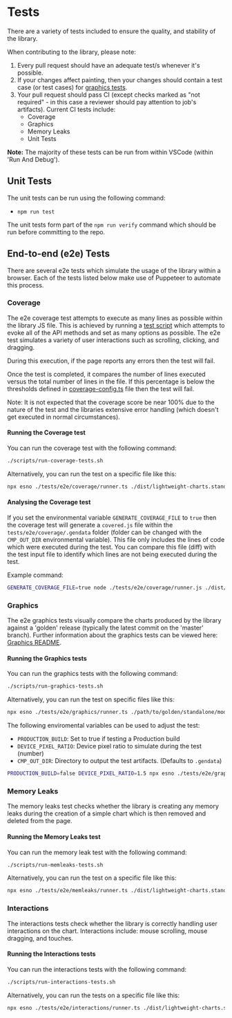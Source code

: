 # Tests

There are a variety of tests included to ensure the quality, and stability of the library.

When contributing to the library, please note:

1. Every pull request should have an adequate test/s whenever it's possible.
1. If your changes affect painting, then your changes should contain a test case (or test cases) for [graphics tests](./e2e/graphics).
1. Your pull request should pass CI (except checks marked as "not required" - in this case a reviewer should pay attention to job's artifacts). Current CI tests include:
   - Coverage
   - Graphics
   - Memory Leaks
   - Unit Tests

**Note:** The majority of these tests can be run from within VSCode (within 'Run And Debug').

## Unit Tests

The unit tests can be run using the following command:

- `npm run test`

The unit tests form part of the `npm run verify` command which should be run before committing to the repo.

## End-to-end (e2e) Tests

There are several e2e tests which simulate the usage of the library within a browser. Each of the tests listed below make use of Puppeteer to automate this process.

### Coverage

The e2e coverage test attempts to execute as many lines as possible within the library JS file. This is achieved by running a [test script](./e2e/coverage/coverage-test-cases.ts) which attempts to evoke all of the API methods and set as many options as possible. The e2e test simulates a variety of user interactions such as scrolling, clicking, and dragging.

During this execution, if the page reports any errors then the test will fail.

Once the test is completed, it compares the number of lines executed versus the total number of lines in the file. If this percentage is below the thresholds defined in [coverage-config.ts](./e2e/coverage/coverage-config.ts) file then the test will fail.

Note: It is not expected that the coverage score be near 100% due to the nature of the test and the libraries extensive error handling (which doesn't get executed in normal circumstances).

#### Running the Coverage test

You can run the coverage test with the following command:

```bash
./scripts/run-coverage-tests.sh
```

Alternatively, you can run the test on a specific file like this:

```bash
npx esno ./tests/e2e/coverage/runner.ts ./dist/lightweight-charts.standalone.development.js
```

#### Analysing the Coverage test

If you set the environmental variable `GENERATE_COVERAGE_FILE` to `true` then the coverage test will generate a `covered.js` file within the `tests/e2e/coverage/.gendata` folder (folder can be changed with the `CMP_OUT_DIR` environmental variable). This file only includes the lines of code which were executed during the test. You can compare this file (diff) with the test input file to identify which lines are not being executed during the test.

Example command:

```bash
GENERATE_COVERAGE_FILE=true node ./tests/e2e/coverage/runner.js ./dist/lightweight-charts.standalone.development.js
```

### Graphics

The e2e graphics tests visually compare the charts produced by the library against a 'golden' release (typically the latest commit on the 'master' branch). Further information about the graphics tests can be viewed here: [Graphics README](./e2e/graphics/README.md).

#### Running the Graphics tests

You can run the graphics tests with the following command:

```bash
./scripts/run-graphics-tests.sh
```

Alternatively, you can run the test on specific files like this:

```bash
npx esno ./tests/e2e/graphics/runner.ts ./path/to/golden/standalone/module.js ./path/to/test/standalone/module.js
```

The following enviromental variables can be used to adjust the test:

- `PRODUCTION_BUILD`: Set to true if testing a Production build
- `DEVICE_PIXEL_RATIO`: Device pixel ratio to simulate during the test (number)
- `CMP_OUT_DIR`: Directory to output the test artifacts. (Defaults to `.gendata`)

```bash
PRODUCTION_BUILD=false DEVICE_PIXEL_RATIO=1.5 npx esno ./tests/e2e/graphics/runner.ts ./golden/lightweight-charts.standalone.development.js ./dist/lightweight-charts.standalone.development.js
```

### Memory Leaks

The memory leaks test checks whether the library is creating any memory leaks during the creation of a simple chart which is then removed and deleted from the page.

#### Running the Memory Leaks test

You can run the memory leak test with the following command:

```bash
./scripts/run-memleaks-tests.sh
```

Alternatively, you can run the test on a specific file like this:

```bash
npx esno ./tests/e2e/memleaks/runner.ts ./dist/lightweight-charts.standalone.development.js
```

### Interactions

The interactions tests check whether the library is correctly handling user interactions on the chart. Interactions include: mouse scrolling, mouse dragging, and touches.

#### Running the Interactions tests

You can run the interactions tests with the following command:

```bash
./scripts/run-interactions-tests.sh
```

Alternatively, you can run the tests on a specific file like this:

```bash
npx esno ./tests/e2e/interactions/runner.ts ./dist/lightweight-charts.standalone.development.js
```
